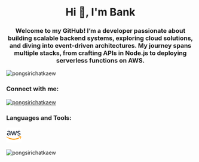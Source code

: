 <h1 align="center">Hi 👋, I'm Bank</h1>
<h3 align="center">Welcome to my GitHub! I’m a developer passionate about building scalable backend systems, exploring cloud solutions, and diving into event-driven architectures. My journey spans multiple stacks, from crafting APIs in Node.js to deploying serverless functions on AWS.</h3>

<p align="left"> <img src="https://komarev.com/ghpvc/?username=pongsirichatkaew&label=Profile%20views&color=0e75b6&style=flat" alt="pongsirichatkaew" /> </p>

<h3 align="left">Connect with me:</h3>
<p align="left">
<a href="https://linkedin.com/in/pongsirichatkaew" target="blank"><img align="center" src="https://raw.githubusercontent.com/rahuldkjain/github-profile-readme-generator/master/src/images/icons/Social/linked-in-alt.svg" alt="pongsirichatkaew" height="30" width="40" /></a>
</p>

<h3 align="left">Languages and Tools:</h3>
<p align="left"> <a href="https://aws.amazon.com" target="_blank" rel="noreferrer"> <img src="https://raw.githubusercontent.com/devicons/devicon/master/icons/amazonwebservices/amazonwebservices-original-wordmark.svg" alt="aws" width="40" height="40"/> </a> 
  
<p><img align="center" src="https://github-readme-streak-stats.herokuapp.com/?user=pongsirichatkaew&" alt="pongsirichatkaew" /></p>
